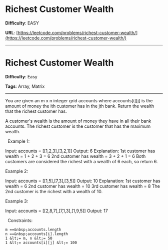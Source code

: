 # Richest Customer Wealth

**Difficulty**: EASY

**URL**: [https://leetcode.com/problems/richest-customer-wealth/](https://leetcode.com/problems/richest-customer-wealth/)

---

# Richest Customer Wealth

**Difficulty**: Easy

**Tags**: Array, Matrix

---

You are given an m x n integer grid accounts where accounts[i][j] is the amount of money the i​​​​​​​​​​​th​​​​ customer has in the j​​​​​​​​​​​th​​​​ bank. Return the wealth that the richest customer has.

A customer&#39;s wealth is the amount of money they have in all their bank accounts. The richest customer is the customer that has the maximum wealth.

&nbsp;
Example 1:


Input: accounts = [[1,2,3],[3,2,1]]
Output: 6
Explanation:
1st customer has wealth = 1 + 2 + 3 = 6
2nd customer has wealth = 3 + 2 + 1 = 6
Both customers are considered the richest with a wealth of 6 each, so return 6.


Example 2:


Input: accounts = [[1,5],[7,3],[3,5]]
Output: 10
Explanation: 
1st customer has wealth = 6
2nd customer has wealth = 10 
3rd customer has wealth = 8
The 2nd customer is the richest with a wealth of 10.

Example 3:


Input: accounts = [[2,8,7],[7,1,3],[1,9,5]]
Output: 17


&nbsp;
Constraints:


	m ==&nbsp;accounts.length
	n ==&nbsp;accounts[i].length
	1 &lt;= m, n &lt;= 50
	1 &lt;= accounts[i][j] &lt;= 100




